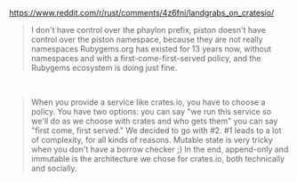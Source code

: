https://www.reddit.com/r/rust/comments/4z6fni/landgrabs_on_cratesio/

> I don't have control over the phaylon prefix, piston doesn't have control over the piston namespace, because they are not really namespaces
> Rubygems.org has existed for 13 years now, without namespaces and with a first-come-first-served policy, and the Rubygems ecosystem is doing just fine.

<br>

> When you provide a service like crates.io, you have to choose a policy. You have two options:
> you can say "we run this service so we'll do as we choose with crates and who gets them"
> you can say "first come, first served."
> We decided to go with \#2. \#1 leads to a lot of complexity, for all kinds of reasons. Mutable state is very tricky when you don't have a borrow checker ;)
> In the end, append-only and immutable is the architecture we chose for crates.io, both technically and socially.
